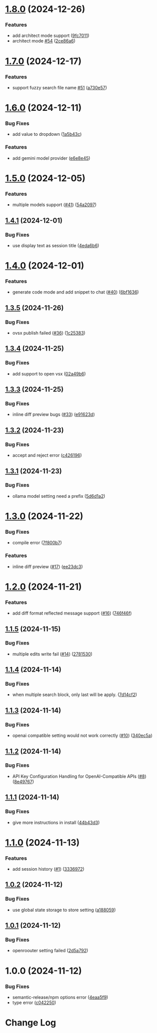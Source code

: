 # [1.8.0](https://github.com/lee88688/aider-composer/compare/v1.7.0...v1.8.0) (2024-12-26)


### Features

* add architect mode support ([9fc7011](https://github.com/lee88688/aider-composer/commit/9fc7011f8c29a741b3a13d9e40ea4fa3016155b1))
* architect mode [#54](https://github.com/lee88688/aider-composer/issues/54) ([2ce86a6](https://github.com/lee88688/aider-composer/commit/2ce86a6a48189c210f14ea752f4aede60744a922))

# [1.7.0](https://github.com/lee88688/aider-composer/compare/v1.6.0...v1.7.0) (2024-12-17)


### Features

* support fuzzy search file name [#51](https://github.com/lee88688/aider-composer/issues/51) ([a730e57](https://github.com/lee88688/aider-composer/commit/a730e57cacd0de89f57834e22d460aae898b903c))

# [1.6.0](https://github.com/lee88688/aider-composer/compare/v1.5.0...v1.6.0) (2024-12-11)


### Bug Fixes

* add value to dropdown ([1a5b43c](https://github.com/lee88688/aider-composer/commit/1a5b43c48ddba2b93e1fe8bca8390c0dbb3f2558))


### Features

* add gemini model provider ([e6e8e45](https://github.com/lee88688/aider-composer/commit/e6e8e4561e492f0296e4a3d6dc82b8a0391afbe4))

# [1.5.0](https://github.com/lee88688/aider-composer/compare/v1.4.1...v1.5.0) (2024-12-05)


### Features

* multiple models support ([#41](https://github.com/lee88688/aider-composer/issues/41)) ([54a2097](https://github.com/lee88688/aider-composer/commit/54a2097cf2bb9b210c37fa950b0aacce403637e3))

## [1.4.1](https://github.com/lee88688/aider-composer/compare/v1.4.0...v1.4.1) (2024-12-01)


### Bug Fixes

* use display text as session title ([4eda6b6](https://github.com/lee88688/aider-composer/commit/4eda6b6a22b91e247d474f2bb999128cfd44d1c1))

# [1.4.0](https://github.com/lee88688/aider-composer/compare/v1.3.5...v1.4.0) (2024-12-01)


### Features

* generate code mode and add snippet to chat ([#40](https://github.com/lee88688/aider-composer/issues/40)) ([6bf1636](https://github.com/lee88688/aider-composer/commit/6bf16367511f3745d0b80926c0a549055b979ff7))

## [1.3.5](https://github.com/lee88688/aider-composer/compare/v1.3.4...v1.3.5) (2024-11-26)


### Bug Fixes

* ovsx publish failed ([#36](https://github.com/lee88688/aider-composer/issues/36)) ([1c25383](https://github.com/lee88688/aider-composer/commit/1c25383d5ea67e2ddca376cc29da7745e2bc7a67))

## [1.3.4](https://github.com/lee88688/aider-composer/compare/v1.3.3...v1.3.4) (2024-11-25)


### Bug Fixes

* add support to open vsx ([02a49b6](https://github.com/lee88688/aider-composer/commit/02a49b6c156dfa7c0b3a6b863232caacca3be01a))

## [1.3.3](https://github.com/lee88688/aider-composer/compare/v1.3.2...v1.3.3) (2024-11-25)


### Bug Fixes

* inline diff preview bugs ([#33](https://github.com/lee88688/aider-composer/issues/33)) ([e91623d](https://github.com/lee88688/aider-composer/commit/e91623dfa396cd48c48254805248c7d40e865160))

## [1.3.2](https://github.com/lee88688/aider-composer/compare/v1.3.1...v1.3.2) (2024-11-23)


### Bug Fixes

* accept and reject error ([c426196](https://github.com/lee88688/aider-composer/commit/c42619685c45223ddd3081a9160f94c168483085))

## [1.3.1](https://github.com/lee88688/aider-composer/compare/v1.3.0...v1.3.1) (2024-11-23)


### Bug Fixes

* ollama model setting need a prefix ([5d6d1a2](https://github.com/lee88688/aider-composer/commit/5d6d1a2182c752a5f826ab6e2d4eec837a1741c6))

# [1.3.0](https://github.com/lee88688/aider-composer/compare/v1.2.0...v1.3.0) (2024-11-22)


### Bug Fixes

* compile error ([7f800b7](https://github.com/lee88688/aider-composer/commit/7f800b7be040f2fc7e1d5928561e51ab7bf58875))


### Features

* inline diff preview ([#17](https://github.com/lee88688/aider-composer/issues/17)) ([ee23dc3](https://github.com/lee88688/aider-composer/commit/ee23dc3edacd15bbda7dd3a63d2bfab831f28f1d))

# [1.2.0](https://github.com/lee88688/aider-composer/compare/v1.1.5...v1.2.0) (2024-11-21)


### Features

* add diff format reflected message support ([#16](https://github.com/lee88688/aider-composer/issues/16)) ([746f46f](https://github.com/lee88688/aider-composer/commit/746f46f4a928431490f089b270379e587fc3bce2))

## [1.1.5](https://github.com/lee88688/aider-composer/compare/v1.1.4...v1.1.5) (2024-11-15)


### Bug Fixes

* multiple edits write fail ([#14](https://github.com/lee88688/aider-composer/issues/14)) ([2781530](https://github.com/lee88688/aider-composer/commit/27815301856adeb8454388e1eeee46eab37ce9d8))

## [1.1.4](https://github.com/lee88688/aider-composer/compare/v1.1.3...v1.1.4) (2024-11-14)


### Bug Fixes

* when multiple search block, only last will be apply. ([7d14cf2](https://github.com/lee88688/aider-composer/commit/7d14cf2600e0095866f3201928edcb3174656408))

## [1.1.3](https://github.com/lee88688/aider-composer/compare/v1.1.2...v1.1.3) (2024-11-14)


### Bug Fixes

* openai compatible setting would not work correctly ([#10](https://github.com/lee88688/aider-composer/issues/10)) ([340ec5a](https://github.com/lee88688/aider-composer/commit/340ec5a3e34ea32ba95290efb6df982d002d5504))

## [1.1.2](https://github.com/lee88688/aider-composer/compare/v1.1.1...v1.1.2) (2024-11-14)


### Bug Fixes

* API Key Configuration Handling for OpenAI-Compatible APIs ([#8](https://github.com/lee88688/aider-composer/issues/8)) ([8e49767](https://github.com/lee88688/aider-composer/commit/8e49767aa7a3665fa03cf418a9833a048a490ebc))

## [1.1.1](https://github.com/lee88688/aider-composer/compare/v1.1.0...v1.1.1) (2024-11-14)


### Bug Fixes

* give more instructions in install ([44b43d3](https://github.com/lee88688/aider-composer/commit/44b43d3ae4ae2e08fd6e20d4cc7d94ba09ec607f))

# [1.1.0](https://github.com/lee88688/aider-composer/compare/v1.0.2...v1.1.0) (2024-11-13)


### Features

* add session history ([#1](https://github.com/lee88688/aider-composer/issues/1)) ([3336972](https://github.com/lee88688/aider-composer/commit/333697289a7b3037ed71137b73577a49b4149c55))

## [1.0.2](https://github.com/lee88688/aider-composer/compare/v1.0.1...v1.0.2) (2024-11-12)


### Bug Fixes

* use global state storage to store setting ([a188059](https://github.com/lee88688/aider-composer/commit/a1880597e25dcf776014e22cd80207cb45793e90))

## [1.0.1](https://github.com/lee88688/aider-composer/compare/v1.0.0...v1.0.1) (2024-11-12)


### Bug Fixes

* openroouter setting failed ([2d5a792](https://github.com/lee88688/aider-composer/commit/2d5a7920518cf1a580e6abca043d7fa12040b048))

# 1.0.0 (2024-11-12)


### Bug Fixes

* semantic-release/npm options error ([4eaa5f9](https://github.com/lee88688/aider-composer/commit/4eaa5f92e98383adc3c026caae0c7291628b6c3d))
* type error ([c042250](https://github.com/lee88688/aider-composer/commit/c042250792f0f30f4001e95c1cbdd98b576623b5))

# Change Log
